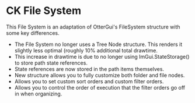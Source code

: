 # CK File System
This File System is an adaptation of OtterGui's FileSystem structure with some key differences.

- The File System no longer uses a Tree Node structure. This renders it slightly less optimal (roughly 10% additional total drawtime.
- This increase in drawtime is due to no longer using ImGui.StateStorage() to store path state references.
- State references are now stored in the path items themselves.
- New structure allows you to fully customize both folder and file nodes.
- Allows you to set custom sort orders and custom filter orders.
- Allows you to control the order of execution that the filter orders go off in when organizing.
